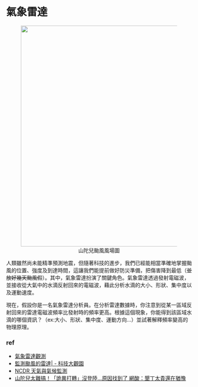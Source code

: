 # 氣象雷達



<figure align="center">
	<img src="/home/takagi/Personal_data/Side_Projects/Physicode/每週一題/10_4_2024_氣象雷達/img/wind.webp" alt="" width="600">
	<figcaption>山陀兒颱風風場圖</figcaption>
</figure>


人類雖然尚未能精準預測地震，但隨著科技的進步，我們已經能相當準確地掌握颱風的位置、強度及到達時間，這讓我們能提前做好防災準備，把傷害降到最低（~~並放好幾天颱風假~~）。其中，氣象雷達扮演了關鍵角色。氣象雷達透過發射電磁波，並接收從大氣中的水滴反射回來的電磁波，藉此分析水滴的大小、形狀、集中度以及運動速度。

現在，假設你是一名氣象雷達分析員。在分析雷達數據時，你注意到從某一區域反射回來的雷達電磁波頻率比發射時的頻率更高。根據這個現象，你能得到該區域水滴的哪個資訊？（ex:大小、形狀、集中度、運動方向...）並試著解釋頻率變高的物理原理。

### ref
- [氣象雷達觀測](https://www.cwa.gov.tw/Data/knowledge/announce/observe4.pdf)
- [監測颱風的雷達| - 科技大觀園](https://scitechvista.nat.gov.tw/Article/C000008/detail?ID=bf833551-a326-4de9-b259-36dfd8827c23)
- [NCDR 天氣與氣候監測](https://watch.ncdr.nat.gov.tw/watch_irdbztrack)
- [山陀兒太難搞！「詭異打轉」沒登陸...原因找到了 網酸：墾丁太貴還在猶豫](https://tw.news.yahoo.com/%E5%B1%B1%E9%99%80%E5%85%92%E5%A4%AA%E9%9B%A3%E6%90%9E-%E8%A9%AD%E7%95%B0%E6%89%93%E8%BD%89-%E6%B2%92%E7%99%BB%E9%99%B8-%E5%8E%9F%E5%9B%A0%E6%89%BE%E5%88%B0%E4%BA%86-%E7%B6%B2%E9%85%B8-033413739.html)